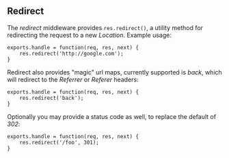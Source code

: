 ## Redirect

The _redirect_ middleware provides `res.redirect()`, a utility method
for redirecting the request to a new _Location_. Example usage:

    exports.handle = function(req, res, next) {
	    res.redirect('http://google.com');
    }

Redirect also provides "magic" url maps, currently supported is _back_,
which will redirect to the _Referrer_ or _Referer_ headers:

	exports.handle = function(req, res, next) {
	    res.redirect('back');
	}

Optionally you may provide a status code as well, to replace the default of _302_:

	exports.handle = function(req, res, next) {
	    res.redirect('/foo', 301);
	}
